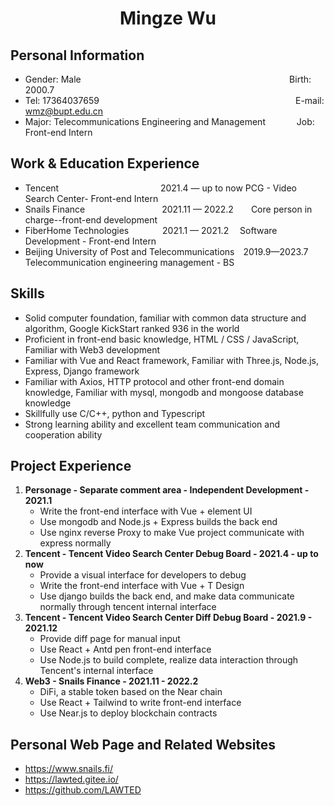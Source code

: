 <center>
    <h1>Mingze Wu</h1>
  </center>

  ## Personal Information 

  * Gender: Male&emsp;&emsp;&emsp;&emsp;&emsp;&emsp;&emsp;&emsp;&emsp;&emsp;&emsp;&emsp;&ensp;&emsp;&emsp; &emsp; &emsp; &emsp; &emsp; &emsp; &emsp;  &ensp;     Birth: 2000.7  
  * Tel: 17364037659 &emsp;&emsp;&emsp;&emsp;&emsp;&emsp;&ensp;&emsp;&emsp; &emsp; &emsp; &emsp; &emsp; &emsp; &emsp; &emsp; &emsp; &emsp;&ensp;   &ensp;  E-mail: wmz@bupt.edu.cn
  * Major: Telecommunications Engineering and Management &emsp;&emsp;&emsp; Job: Front-end Intern

  ## Work & Education Experience

  * Tencent&emsp;&emsp;&emsp;&emsp;&emsp;&emsp;&ensp;&emsp; &emsp; &emsp; &emsp; 2021.4 — up to now          PCG - Video Search Center- Front-end Intern       
  * Snails Finance&emsp; &emsp;&emsp;&emsp;&emsp;&emsp;&emsp;&emsp;&ensp;2021.11 — 2022.2&emsp;&emsp;Core person in charge--front-end development  
  * FiberHome Technologies&emsp; &emsp; &emsp;  2021.1 — 2021.2&emsp;            Software Development - Front-end Intern  
  * Beijing University of Post and Telecommunications&emsp;2019.9—2023.7&emsp; Telecommunication engineering management - BS

  ## Skills

  * Solid computer foundation, familiar with common data structure and algorithm, Google KickStart ranked 936 in the world
  * Proficient in front-end basic knowledge, HTML / CSS / JavaScript, Familiar with Web3 development
  * Familiar with Vue and React framework, Familiar with Three.js, Node.js, Express, Django framework
  * Familiar with Axios, HTTP protocol and other front-end domain knowledge, Familiar with mysql, mongodb and mongoose database knowledge
  * Skillfully use C/C++, python and Typescript
  * Strong learning ability and excellent team communication and cooperation ability

  ## Project Experience

1. **Personage - Separate comment area - Independent Development - 2021.1**
     * Write the front-end interface with Vue + element UI
     * Use mongodb and Node.js + Express builds the back end
     * Use nginx reverse Proxy to make Vue project communicate with express normally
2. **Tencent - Tencent Video Search Center Debug Board - 2021.4 - up to now**
   * Provide a visual interface for developers to debug
   * Write the front-end interface with Vue + T Design
   * Use django builds the back end, and make data communicate normally through tencent internal interface
3. **Tencent - Tencent Video Search Center Diff Debug Board - 2021.9 - 2021.12** 
   * Provide diff page for manual input
   * Use React + Antd pen front-end interface
   * Use Node.js to build complete, realize data interaction through Tencent's internal interface
4. **Web3 - Snails Finance - 2021.11 - 2022.2**
   * DiFi, a stable token based on the Near chain
   * Use React + Tailwind to write front-end interface
   * Use Near.js to deploy blockchain contracts

  ## Personal Web Page and Related Websites

  * https://www.snails.fi/
  * https://lawted.gitee.io/
  * https://github.com/LAWTED

